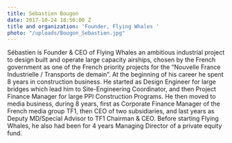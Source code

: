 ```yaml
---
title: Sébastien Bougon
date: 2017-10-24 18:56:00 Z
title and organization: 'Founder, Flying Whales '
photo: "/uploads/Bougon_Sebastien.jpg"
---
```


Sébastien is Founder & CEO of Flying Whales an ambitious industrial project to design built and operate large capacity airships, chosen by the French government as one of the French priority projects for the “Nouvelle France Industrielle / Transports de demain”. At the beginning of his career he spent 8 years in construction business. He started as Design Engineer for large bridges which lead him to Site-Engineering Coordinator, and then Project Finance Manager for large PPI Construction Programs. He then moved to media business, during 8 years, first as Corporate Finance Manager of the French media group TF1, then CEO of two subsidiaries, and last years as Deputy MD/Special Advisor to TF1 Chairman & CEO. Before starting Flying Whales, he also had been for 4 years Managing Director of a private equity fund.